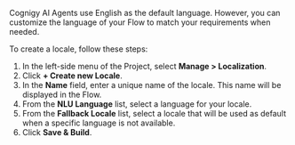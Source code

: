 Cognigy AI Agents use English as the default language. However, you can customize the language of your Flow to match your requirements when needed.

To create a locale, follow these steps:

1. In the left-side menu of the Project, select **Manage > Localization**.
2. Click **+ Create new Locale**.
3. In the **Name** field, enter a unique name of the locale. This name will be displayed in the Flow.
4. From the **NLU Language** list, select a language for your locale.
5. From the **Fallback Locale** list, select a locale that will be used as default when a specific language is not available.
6. Click **Save & Build**.